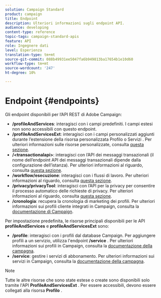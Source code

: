 ```yaml
---
solution: Campaign Standard
product: campaign
title: Endpoint
description: Ulteriori informazioni sugli endpoint API.
audience: developing
content-type: reference
topic-tags: campaign-standard-apis
feature: API
role: Ingegnere dati
level: Esperienza
translation-type: tm+mt
source-git-commit: 088b49931ee5047fa6b949813ba17654b1e10d60
workflow-type: tm+mt
source-wordcount: '247'
ht-degree: 10%

---
```



# Endpoint {#endpoints}

Gli endpoint disponibili per l’API REST di Adobe Campaign:

* **/profileAndServices**: interagisci con i campi predefiniti. I campi estesi non sono accessibili con questo endpoint.
* **/profileAndServicesExt**: interagisci con i campi personalizzati aggiunti durante l’estensione della risorsa personalizzata Profilo o Servizi . Per ulteriori informazioni sulle risorse personalizzate, consulta [questa sezione](../../api/using/custom-resources.md).
* **/&lt;transactionalapi>**: interagisci con l’API dei messaggi transazionali (il nome dell’endpoint API dei messaggi transazionali dipende dalla configurazione dell’istanza). Per ulteriori informazioni al riguardo, consulta [questa sezione](../../api/using/managing-transactional-messages.md).
* **/workflow/esecuzione**: interagisci con i flussi di lavoro. Per ulteriori informazioni al riguardo, consulta [questa sezione](../../api/using/controlling-a-workflow.md).
* **/privacy/privacyTool**: interagisci con l’API per la privacy per consentire il processo automatico delle richieste di privacy. Per ulteriori informazioni al riguardo, consulta [questa sezione](../../api/using/creating-a-privacy-request.md).
* **/cronologia**: recupera la cronologia di marketing dei profili. Per ulteriori informazioni sui profili cliente integrati in Campaign, consulta la [documentazione di Campaign](https://helpx.adobe.com/campaign/standard/audiences/using/integrated-customer-profile.html).

Per impostazione predefinita, le risorse principali disponibili per le API **profileAndServices** e **profileAndServicesExt** sono:

* **/profile**: interagisci con i profili dal database Campaign. Per aggiungere profili a un servizio, utilizza l&#39;endpoint **/service** . Per ulteriori informazioni sui profili in Campaign, consulta la [documentazione della campagna](https://helpx.adobe.com/campaign/standard/audiences/using/about-profiles.html).
* **/service**: gestire i servizi di abbonamento. Per ulteriori informazioni sui servizi in Campaign, consulta la [documentazione della campagna](https://helpx.adobe.com/campaign/standard/audiences/using/creating-a-service.html).

>[!NOTE]
>
>Tutte le altre risorse che sono state estese o create sono disponibili solo tramite l&#39;API **ProfileAndServicesExt** . Per essere accessibili, devono essere collegati alla risorsa **Profilo** .
